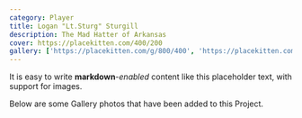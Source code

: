 ```yaml
---
category: Player
title: Logan "Lt.Sturg" Sturgill
description: The Mad Hatter of Arkansas
cover: https://placekitten.com/400/200
gallery: ['https://placekitten.com/g/800/400', 'https://placekitten.com/600/600']
---
```


It is easy to write **markdown**-_enabled_ content like this placeholder text, with support for images.

Below are some Gallery photos that have been added to this Project.
